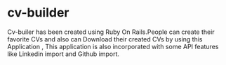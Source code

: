 cv-builder
==========
Cv-builer has been created using Ruby On Rails.People can create their favorite CVs and 
also can Download their created CVs by using this Application , 
This application is also incorporated with some API features like Linkedin import and Github import. 
